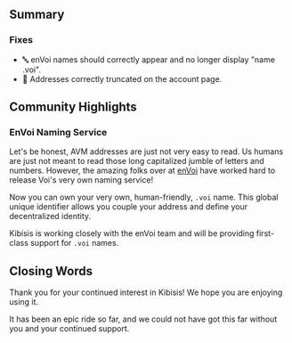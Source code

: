 ## Summary

### Fixes

* 🔤 enVoi names should correctly appear and no longer display "name .voi".
* 💅 Addresses correctly truncated on the account page.

## Community Highlights

### EnVoi Naming Service

Let's be honest, AVM addresses are just not very easy to read. Us humans are just not meant to read those long capitalized jumble of letters and numbers. However, the amazing folks over at [enVoi](https://envoi.sh) have worked hard to release Voi's very own naming service!

Now you can own your very own, human-friendly, `.voi` name. This global unique identifier allows you couple your address and define your decentralized identity.

Kibisis is working closely with the enVoi team and will be providing first-class support for `.voi` names.

## Closing Words

Thank you for your continued interest in Kibisis! We hope you are enjoying using it.

It has been an epic ride so far, and we could not have got this far without you and your continued support.

